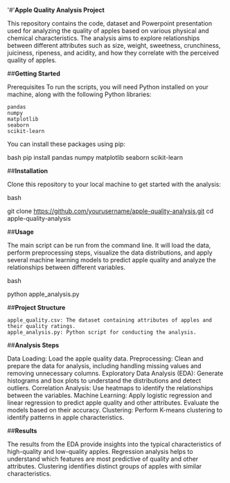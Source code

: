 '#'**Apple Quality Analysis Project**

This repository contains the code, dataset and Powerpoint presentation used for analyzing the quality of apples based on various physical and chemical characteristics. The analysis aims to explore relationships between different attributes such as size, weight, sweetness, crunchiness, juiciness, ripeness, and acidity, and how they correlate with the perceived quality of apples.

##**Getting Started**

Prerequisites
To run the scripts, you will need Python installed on your machine, along with the following Python libraries:

    pandas
    numpy
    matplotlib
    seaborn
    scikit-learn

You can install these packages using pip:

bash
pip install pandas numpy matplotlib seaborn scikit-learn

##**Installation**

Clone this repository to your local machine to get started with the analysis:

bash

git clone https://github.com/yourusername/apple-quality-analysis.git
cd apple-quality-analysis

##**Usage**

The main script can be run from the command line. It will load the data, perform preprocessing steps, visualize the data distributions, and apply several machine learning models to predict apple quality and analyze the relationships between different variables.

bash

python apple_analysis.py

##**Project Structure**

    apple_quality.csv: The dataset containing attributes of apples and their quality ratings.
    apple_analysis.py: Python script for conducting the analysis.

##**Analysis Steps**

Data Loading: Load the apple quality data.
Preprocessing: Clean and prepare the data for analysis, including handling missing values and removing unnecessary columns.
Exploratory Data Analysis (EDA): Generate histograms and box plots to understand the distributions and detect outliers.
Correlation Analysis: Use heatmaps to identify the relationships between the variables.
Machine Learning: Apply logistic regression and linear regression to predict apple quality and other attributes. Evaluate the models based on their accuracy.
Clustering: Perform K-means clustering to identify patterns in apple characteristics.

##**Results**

The results from the EDA provide insights into the typical characteristics of high-quality and low-quality apples.
Regression analysis helps to understand which features are most predictive of quality and other attributes.
Clustering identifies distinct groups of apples with similar characteristics.
